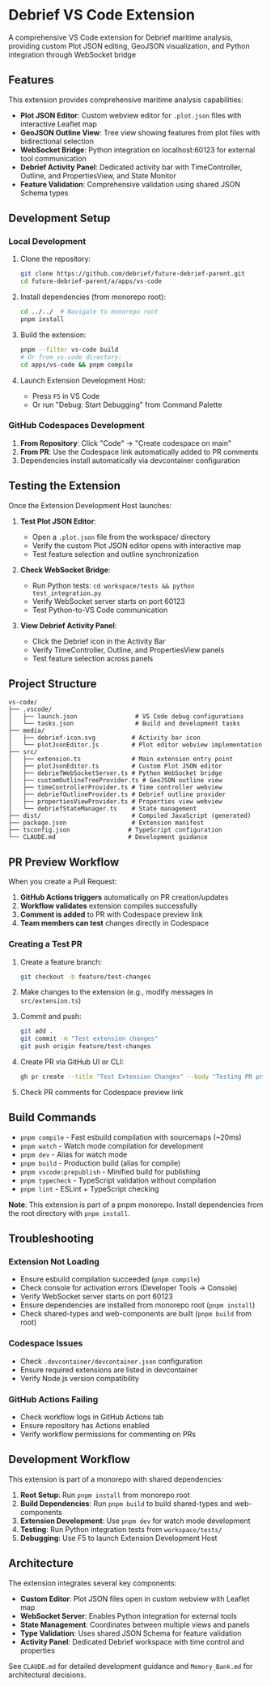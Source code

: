 # Debrief VS Code Extension

A comprehensive VS Code extension for Debrief maritime analysis, providing custom Plot JSON editing, GeoJSON visualization, and Python integration through WebSocket bridge

## Features

This extension provides comprehensive maritime analysis capabilities:

- **Plot JSON Editor**: Custom webview editor for `.plot.json` files with interactive Leaflet map
- **GeoJSON Outline View**: Tree view showing features from plot files with bidirectional selection
- **WebSocket Bridge**: Python integration on localhost:60123 for external tool communication
- **Debrief Activity Panel**: Dedicated activity bar with TimeController, Outline, and PropertiesView, and State Monitor
- **Feature Validation**: Comprehensive validation using shared JSON Schema types

## Development Setup

### Local Development

1. Clone the repository:
   ```bash
   git clone https://github.com/debrief/future-debrief-parent.git
   cd future-debrief-parent/a/apps/vs-code
   ```

2. Install dependencies (from monorepo root):
   ```bash
   cd ../../  # Navigate to monorepo root
   pnpm install
   ```

3. Build the extension:
   ```bash
   pnpm --filter vs-code build
   # Or from vs-code directory:
   cd apps/vs-code && pnpm compile
   ```

4. Launch Extension Development Host:
   - Press `F5` in VS Code
   - Or run "Debug: Start Debugging" from Command Palette

### GitHub Codespaces Development

1. **From Repository**: Click "Code" → "Create codespace on main"
2. **From PR**: Use the Codespace link automatically added to PR comments
3. Dependencies install automatically via devcontainer configuration

## Testing the Extension

Once the Extension Development Host launches:

1. **Test Plot JSON Editor**:
   - Open a `.plot.json` file from the workspace/ directory
   - Verify the custom Plot JSON editor opens with interactive map
   - Test feature selection and outline synchronization

2. **Check WebSocket Bridge**:
   - Run Python tests: `cd workspace/tests && python test_integration.py`
   - Verify WebSocket server starts on port 60123
   - Test Python-to-VS Code communication

3. **View Debrief Activity Panel**:
   - Click the Debrief icon in the Activity Bar
   - Verify TimeController, Outline, and PropertiesView panels
   - Test feature selection across panels

## Project Structure

```
vs-code/
├── .vscode/
│   ├── launch.json                # VS Code debug configurations
│   └── tasks.json                 # Build and development tasks
├── media/
│   ├── debrief-icon.svg          # Activity bar icon
│   └── plotJsonEditor.js         # Plot editor webview implementation
├── src/
│   ├── extension.ts              # Main extension entry point
│   ├── plotJsonEditor.ts         # Custom Plot JSON editor
│   ├── debriefWebSocketServer.ts # Python WebSocket bridge
│   ├── customOutlineTreeProvider.ts # GeoJSON outline view
│   ├── timeControllerProvider.ts # Time controller webview
│   ├── debriefOutlineProvider.ts # Debrief outline provider
│   ├── propertiesViewProvider.ts # Properties view webview
│   └── debriefStateManager.ts    # State management
├── dist/                         # Compiled JavaScript (generated)
├── package.json                  # Extension manifest
├── tsconfig.json                # TypeScript configuration
└── CLAUDE.md                    # Development guidance
```

## PR Preview Workflow

When you create a Pull Request:

1. **GitHub Actions triggers** automatically on PR creation/updates
2. **Workflow validates** extension compiles successfully  
3. **Comment is added** to PR with Codespace preview link
4. **Team members can test** changes directly in Codespace

### Creating a Test PR

1. Create a feature branch:
   ```bash
   git checkout -b feature/test-changes
   ```

2. Make changes to the extension (e.g., modify messages in `src/extension.ts`)

3. Commit and push:
   ```bash
   git add .
   git commit -m "Test extension changes"
   git push origin feature/test-changes
   ```

4. Create PR via GitHub UI or CLI:
   ```bash
   gh pr create --title "Test Extension Changes" --body "Testing PR preview workflow"
   ```

5. Check PR comments for Codespace preview link

## Build Commands

- `pnpm compile` - Fast esbuild compilation with sourcemaps (~20ms)
- `pnpm watch` - Watch mode compilation for development  
- `pnpm dev` - Alias for watch mode
- `pnpm build` - Production build (alias for compile)
- `pnpm vscode:prepublish` - Minified build for publishing
- `pnpm typecheck` - TypeScript validation without compilation
- `pnpm lint` - ESLint + TypeScript checking

**Note**: This extension is part of a pnpm monorepo. Install dependencies from the root directory with `pnpm install`.

## Troubleshooting

### Extension Not Loading
- Ensure esbuild compilation succeeded (`pnpm compile`)
- Check console for activation errors (Developer Tools → Console)
- Verify WebSocket server starts on port 60123
- Ensure dependencies are installed from monorepo root (`pnpm install`)
- Check shared-types and web-components are built (`pnpm build` from root)

### Codespace Issues
- Check `.devcontainer/devcontainer.json` configuration
- Ensure required extensions are listed in devcontainer
- Verify Node.js version compatibility

### GitHub Actions Failing
- Check workflow logs in GitHub Actions tab
- Ensure repository has Actions enabled
- Verify workflow permissions for commenting on PRs

## Development Workflow

This extension is part of a monorepo with shared dependencies:

1. **Root Setup**: Run `pnpm install` from monorepo root
2. **Build Dependencies**: Run `pnpm build` to build shared-types and web-components
3. **Extension Development**: Use `pnpm dev` for watch mode development
4. **Testing**: Run Python integration tests from `workspace/tests/`
5. **Debugging**: Use F5 to launch Extension Development Host

## Architecture

The extension integrates several key components:

- **Custom Editor**: Plot JSON files open in custom webview with Leaflet map
- **WebSocket Server**: Enables Python integration for external tools
- **State Management**: Coordinates between multiple views and panels
- **Type Validation**: Uses shared JSON Schema for feature validation
- **Activity Panel**: Dedicated Debrief workspace with time control and properties

See `CLAUDE.md` for detailed development guidance and `Memory_Bank.md` for architectural decisions.

